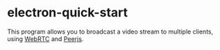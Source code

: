 # electron-quick-start

This program allows you to broadcast a video stream to multiple clients, using [WebRTC](https://webrtc.org/) and [Peerjs](http://peerjs.com/).